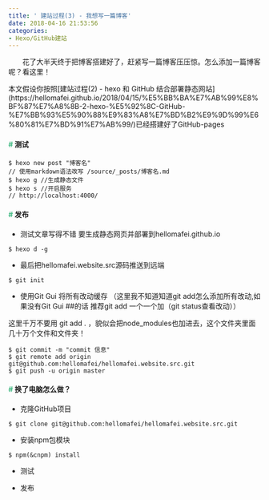 ```yaml
---
title: ' 建站过程(3) - 我想写一篇博客'
date: 2018-04-16 21:53:56
categories: 
- Hexo/GitHub建站
---
```


　　花了大半天终于把博客搭建好了，赶紧写一篇博客压压惊。怎么添加一篇博客呢？看这里！

<!--more-->

<div class="tip">
本文假设你按照[建站过程(2) - hexo 和 GitHub 结合部署静态网站](https://hellomafei.github.io/2018/04/15/%E5%BB%BA%E7%AB%99%E8%BF%87%E7%A8%8B-2-hexo-%E5%92%8C-GitHub-%E7%BB%93%E5%90%88%E9%83%A8%E7%BD%B2%E9%9D%99%E6%80%81%E7%BD%91%E7%AB%99/)已经搭建好了GitHub-pages
</div>

#### <font color="#42B983">#</font> 测试

```
$ hexo new post "博客名"
// 使用markdown语法改写 /source/_posts/博客名.md
$ hexo g //生成静态文件
$ hexo s //开启服务
// http://localhost:4000/
```

#### <font color="#42B983">#</font> 发布

- 测试文章写得不错 要生成静态网页并部署到hellomafei.github.io

```
$ hexo d -g
```

- 最后把hellomafei.website.src源码推送到远端

```
$ git init
```

- 使用Git Gui 将所有改动缓存 （这里我不知道知道git add怎么添加所有改动,如果没有Git Gui ##的话 推荐git add 一个一个加（git status查看改动））

<div class="tip">
这里千万不要用 git add . ，貌似会把node_modules也加进去，这个文件夹里面几十万个文件和文件夹！
</div>

```
$ git commit -m "commit 信息"
$ git remote add origin git@github.com:hellomafei/hellomafei.website.src.git
$ git push -u origin master
```

#### <font color="#42B983">#</font> 换了电脑怎么做？

- 克隆GitHub项目

```
$ git clone git@github.com:hellomafei/hellomafei.website.src.git
```

- 安装npm包模块

```
$ npm(&cnpm) install
```

- 测试

- 发布